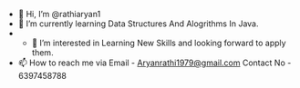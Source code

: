 - 👋 Hi, I’m @rathiaryan1
- 🌱 I’m currently learning Data Structures And Alogrithms In Java.
- - 👀 I’m interested in Learning New Skills and looking forward to apply them. 
- 📫 How to reach me via Email - Aryanrathi1979@gmail.com
                          Contact No  - 6397458788 

<!---
rathiaryan1/rathiaryan1 is a ✨ special ✨ repository because its `README.md` (this file) appears on your GitHub profile.
You can click the Preview link to take a look at your changes.
--->
